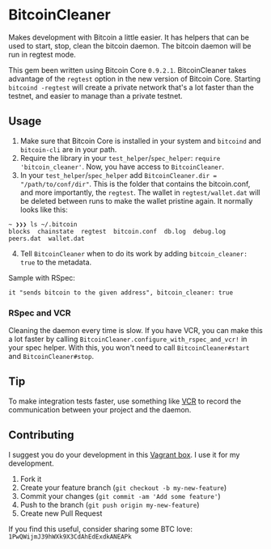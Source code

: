 # BitcoinCleaner

Makes development with Bitcoin a little easier. It has helpers that can be used to start, stop, clean the bitcoin daemon. The bitcoin daemon will be run in regtest mode.

This gem been written using Bitcoin Core `0.9.2.1`. BitcoinCleaner takes advantage of the `regtest` option in the new version of Bitcoin Core. Starting `bitcoind -regtest` will create a private network that's a lot faster than the testnet, and easier to manage than a private testnet.

## Usage

1. Make sure that Bitcoin Core is installed in your system and `bitcoind` and `bitcoin-cli` are in your path.
2. Require the library in your `test_helper`/`spec_helper`: `require 'bitcoin_cleaner'`. Now, you have access to `BitcoinCleaner`.
3. In your `test_helper`/`spec_helper` add `BitcoinCleaner.dir = "/path/to/conf/dir"`. This is the folder that contains the bitcoin.conf, and more importantly, the `regtest`. The wallet in `regtest/wallet.dat` will be deleted between runs to make the wallet pristine again. It normally looks like this:

```
~ ❯❯❯ ls ~/.bitcoin
blocks  chainstate  regtest  bitcoin.conf  db.log  debug.log  peers.dat  wallet.dat
```

4. Tell `BitcoinCleaner` when to do its work by adding `bitcoin_cleaner: true` to the metadata.

Sample with RSpec:

```
it "sends bitcoin to the given address", bitcoin_cleaner: true
```

### RSpec and VCR

Cleaning the daemon every time is slow. If you have VCR, you can make this a lot faster by calling `BitcoinCleaner.configure_with_rspec_and_vcr!` in your spec helper. With this, you won't need to call `BitcoinCleaner#start` and `BitcoinCleaner#stop`.

## Tip

To make integration tests faster, use something like [VCR](https://github.com/vcr/vcr) to record the communication between your project and the daemon.

## Contributing

I suggest you do your development in this [Vagrant box](https://github.com/ramontayag/ruby-bitcoin-box). I use it for my development.

1. Fork it
2. Create your feature branch (`git checkout -b my-new-feature`)
3. Commit your changes (`git commit -am 'Add some feature'`)
4. Push to the branch (`git push origin my-new-feature`)
5. Create new Pull Request

If you find this useful, consider sharing some BTC love: `1PwQWijmJ39hWXk9X3CdAhEdExdkANEAPk`
